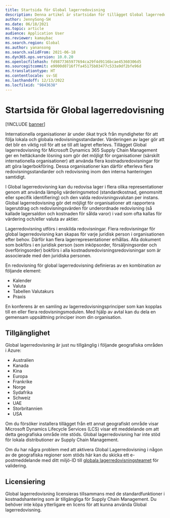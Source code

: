```yaml
---
title: Startsida för Global lagerredovisning
description: Denna artikel är startsidan för tillägget Global lagerredovisning för Microsoft Dynamics 365 Supply Chain Management.
author: JennySong-SH
ms.date: 06/18/2021
ms.topic: article
audience: Application User
ms.reviewer: kamaybac
ms.search.region: Global
ms.author: yanansong
ms.search.validFrom: 2021-06-18
ms.dyn365.ops.version: 10.0.20
ms.openlocfilehash: fd9877365977694ca29f4d9116bcae45360306d5
ms.sourcegitcommit: e9000d0716f7fa45175b03477c533a9df2bfe96d
ms.translationtype: HT
ms.contentlocale: sv-SE
ms.lasthandoff: 12/13/2022
ms.locfileid: "9843638"
---
```

# <a name="global-inventory-accounting-home-page"></a>Startsida för Global lagerredovisning

[!INCLUDE [banner](../includes/banner.md)]

Internationella organisationer är under ökat tryck från myndigheter för att följa lokala och globala redovisningsstandarder. Värderingen av lager gör att det blir en viktig roll för att se till att lagret efterlevs. Tillägget Global lagerredovisning för Microsoft Dynamics 365 Supply Chain Management ger en heltäckande lösning som gör det möjligt för organisationer (särskilt internationella organisationer) att använda flera kostnadsredovisningar för att göra lagerbokföring. Dessa organisationer kan därför efterleva flera redovisningsstandarder och redovisning inom den interna hanteringen samtidigt.

I Global lagerredovisning kan du redovisa lager i flera olika representationer genom att använda lämplig värderingsmetod (standardkostnad, genomsnitt eller specifik identifiering) och den valda redovisningsvalutan per instans. Global lagerredovisning gör det möjligt för organisationer att rapportera lagerutdrag och redovisningsvärden för underordnade redovisning (så kallade lagersaldon och kostnaden för sålda varor) i vad som ofta kallas för värdering och/eller valuta av aktier.

Lagerredovisning utförs i enskilda redovisningar. Flera redovisningar för global lagerredovisning kan skapas för varje juridisk person i organisationen efter behov. Därför kan flera lagerrepresentationer erhållas. Alla dokument som bokförs i en juridisk person (som inköpsorder, försäljningsorder och överföringsorder) bokförs i alla kostnadsredovisningsredovisningar som är associerade med den juridiska personen.

En redovisning för global lagerredovisning definieras av en kombination av följande element:

- Kalender
- Valuta
- Tabellen Valutakurs
- Praxis

En konferens är en samling av lagerredovisningsprinciper som kan kopplas till en eller flera redovisningsmodulen. Med hjälp av avtal kan du dela en gemensam uppsättning principer inom din organisation.

## <a name="availability"></a>Tillgänglighet

Global lagerredovisning är just nu tillgänglig i följande geografiska områden i Azure:

- Australien
- Kanada
- Kina
- Europa
- Frankrike
- Norge
- Sydafrika
- Schweiz
- UAE
- Storbritannien
- USA

Om du försöker installera tillägget från ett annat geografiskt område visar Microsoft Dynamics Lifecycle Services (LCS) visar ett meddelande om att detta geografiska område inte stöds. Global lagerredovisning har inte stöd för lokala distributioner av Supply Chain Management.

Om du har några problem med att aktivera Global Lagerredovisning i någon av de geografiska regioner som stöds här kan du skicka ett e-postmeddelande med ditt miljö-ID till [globala lagerredovisningsteamet](mailto:GlobalInvAccount@microsoft.com) för validering.

## <a name="licensing"></a>Licensiering

Global lagerredovisning licensieras tillsammans med de standardfunktioner i kostnadshantering som är tillgängliga för Supply Chain Management. Du behöver inte köpa ytterligare en licens för att kunna använda Global lagerredovisning.
